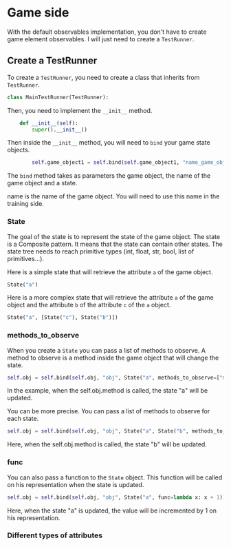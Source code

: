 
# Game side

With the default observables implementation, you don't have to create game element observables.
I will just need to create a `TestRunner`.

## Create a TestRunner

To create a `TestRunner`, you need to create a class that inherits from `TestRunner`.

```python
class MainTestRunner(TestRunner):
```
    
Then, you need to implement the `__init__` method.

```python
    def __init__(self):
        super().__init__()
```

Then inside the `__init__` method, you will need to `bind` your game state objects.

```python
        self.game_object1 = self.bind(self.game_object1, "name_game_object1", state)
```

The `bind` method takes as parameters the game object, the name of the game object and a state.

name is the name of the game object. You will need to use this name in the training side.

### State 

The goal of the state is to represent the state of the game object.
The state is a Composite pattern. It means that the state can contain other states.
The state tree needs to reach primitive types (int, float, str, bool, list of primitives...).


Here is a simple state that will retrieve the attribute `a` of the game object.

```python
State("a")
```

Here is a more complex state that will retrieve the attribute `a` of the game object and the attribute `b` of the attribute `c` of the `a` object.

```python
State("a", [State("c"), State("b")])
```

### methods_to_observe

When you create a `State` you can pass a list of methods to observe. A method to observe is a method inside the game object that will change the state.

```python
self.obj = self.bind(self.obj, "obj", State("a", methods_to_observe=["method"]))
```

In the example, when the self.obj.method is called, the state "a" will be updated.

You can be more precise. You can pass a list of methods to observe for each state.

```python
self.obj = self.bind(self.obj, "obj", State("a", State("b", methods_to_observe=["method"])))
```

Here, when the self.obj.method is called, the state "b" will be updated.


### func

You can also pass a function to the `State` object. This function will be called on his representation when the state is updated.

```python
self.obj = self.bind(self.obj, "obj", State("a", func=lambda x: x + 1))
```

Here, when the state "a" is updated, the value will be incremented by 1 on his representation.

### Different types of attributes

